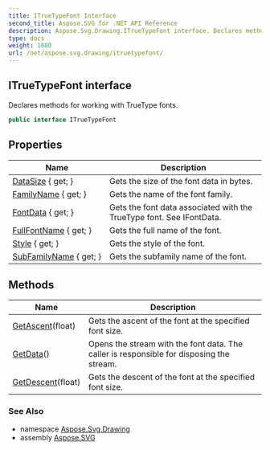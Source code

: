 ```yaml
---
title: ITrueTypeFont Interface
second_title: Aspose.SVG for .NET API Reference
description: Aspose.Svg.Drawing.ITrueTypeFont interface. Declares methods for working with TrueType fonts
type: docs
weight: 1680
url: /net/aspose.svg.drawing/itruetypefont/
---
```

## ITrueTypeFont interface

Declares methods for working with TrueType fonts.

```csharp
public interface ITrueTypeFont
```

## Properties

| Name | Description |
| --- | --- |
| [DataSize](../../aspose.svg.drawing/itruetypefont/datasize/) { get; } | Gets the size of the font data in bytes. |
| [FamilyName](../../aspose.svg.drawing/itruetypefont/familyname/) { get; } | Gets the name of the font family. |
| [FontData](../../aspose.svg.drawing/itruetypefont/fontdata/) { get; } | Gets the font data associated with the TrueType font. See IFontData. |
| [FullFontName](../../aspose.svg.drawing/itruetypefont/fullfontname/) { get; } | Gets the full name of the font. |
| [Style](../../aspose.svg.drawing/itruetypefont/style/) { get; } | Gets the style of the font. |
| [SubFamilyName](../../aspose.svg.drawing/itruetypefont/subfamilyname/) { get; } | Gets the subfamily name of the font. |

## Methods

| Name | Description |
| --- | --- |
| [GetAscent](../../aspose.svg.drawing/itruetypefont/getascent/)(float) | Gets the ascent of the font at the specified font size. |
| [GetData](../../aspose.svg.drawing/itruetypefont/getdata/)() | Opens the stream with the font data. The caller is responsible for disposing the stream. |
| [GetDescent](../../aspose.svg.drawing/itruetypefont/getdescent/)(float) | Gets the descent of the font at the specified font size. |

### See Also

* namespace [Aspose.Svg.Drawing](../../aspose.svg.drawing/)
* assembly [Aspose.SVG](../../)

